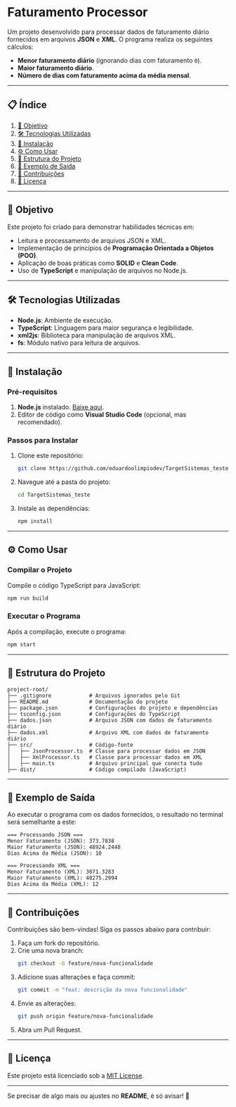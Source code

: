 
# **Faturamento Processor**

Um projeto desenvolvido para processar dados de faturamento diário fornecidos em arquivos **JSON** e **XML**. O programa realiza os seguintes cálculos:

- **Menor faturamento diário** (ignorando dias com faturamento `0`).
- **Maior faturamento diário**.
- **Número de dias com faturamento acima da média mensal**.

---

## **📋 Índice**
1. [🎯 Objetivo](#🎯-objetivo)
2. [🛠️ Tecnologias Utilizadas](#🛠️-tecnologias-utilizadas)
3. [🚀 Instalação](#🚀-instalação)
4. [⚙️ Como Usar](#⚙️-como-usar)
5. [📂 Estrutura do Projeto](#📂-estrutura-do-projeto)
6. [📝 Exemplo de Saída](#📝-exemplo-de-saída)
7. [🤝 Contribuições](#🤝-contribuições)
8. [📄 Licença](#📄-licença)

---

## **🎯 Objetivo**

Este projeto foi criado para demonstrar habilidades técnicas em:
- Leitura e processamento de arquivos JSON e XML.
- Implementação de princípios de **Programação Orientada a Objetos (POO)**.
- Aplicação de boas práticas como **SOLID** e **Clean Code**.
- Uso de **TypeScript** e manipulação de arquivos no Node.js.

---

## **🛠️ Tecnologias Utilizadas**

- **Node.js**: Ambiente de execução.
- **TypeScript**: Linguagem para maior segurança e legibilidade.
- **xml2js**: Biblioteca para manipulação de arquivos XML.
- **fs**: Módulo nativo para leitura de arquivos.

---

## **🚀 Instalação**

### **Pré-requisitos**
1. **Node.js** instalado. [Baixe aqui](https://nodejs.org/).
2. Editor de código como **Visual Studio Code** (opcional, mas recomendado).

### **Passos para Instalar**
1. Clone este repositório:
   ```bash
   git clone https://github.com/eduardoolimpiodev/TargetSistemas_teste.git
   ```
2. Navegue até a pasta do projeto:
   ```bash
   cd TargetSistemas_teste
   ```
3. Instale as dependências:
   ```bash
   npm install
   ```

---

## **⚙️ Como Usar**

### **Compilar o Projeto**
Compile o código TypeScript para JavaScript:
```bash
npm run build
```

### **Executar o Programa**
Após a compilação, execute o programa:
```bash
npm start
```

---

## **📂 Estrutura do Projeto**

```plaintext
project-root/
├── .gitignore            # Arquivos ignorados pelo Git
├── README.md             # Documentação do projeto
├── package.json          # Configurações do projeto e dependências
├── tsconfig.json         # Configurações do TypeScript
├── dados.json            # Arquivo JSON com dados de faturamento diário
├── dados.xml             # Arquivo XML com dados de faturamento diário
├── src/                  # Código-fonte
│   ├── JsonProcessor.ts  # Classe para processar dados em JSON
│   ├── XmlProcessor.ts   # Classe para processar dados em XML
│   ├── main.ts           # Arquivo principal que conecta tudo
├── dist/                 # Código compilado (JavaScript)
```

---

## **📝 Exemplo de Saída**

Ao executar o programa com os dados fornecidos, o resultado no terminal será semelhante a este:

```plaintext
=== Processando JSON ===
Menor Faturamento (JSON): 373.7838
Maior Faturamento (JSON): 48924.2448
Dias Acima da Média (JSON): 10

=== Processando XML ===
Menor Faturamento (XML): 3071.3283
Maior Faturamento (XML): 48275.2994
Dias Acima da Média (XML): 12
```

---

## **🤝 Contribuições**

Contribuições são bem-vindas! Siga os passos abaixo para contribuir:

1. Faça um fork do repositório.
2. Crie uma nova branch:
   ```bash
   git checkout -b feature/nova-funcionalidade
   ```
3. Adicione suas alterações e faça commit:
   ```bash
   git commit -m "feat: descrição da nova funcionalidade"
   ```
4. Envie as alterações:
   ```bash
   git push origin feature/nova-funcionalidade
   ```
5. Abra um Pull Request.

---

## **📄 Licença**

Este projeto está licenciado sob a [MIT License](LICENSE).

---

Se precisar de algo mais ou ajustes no **README**, é só avisar! 🚀
